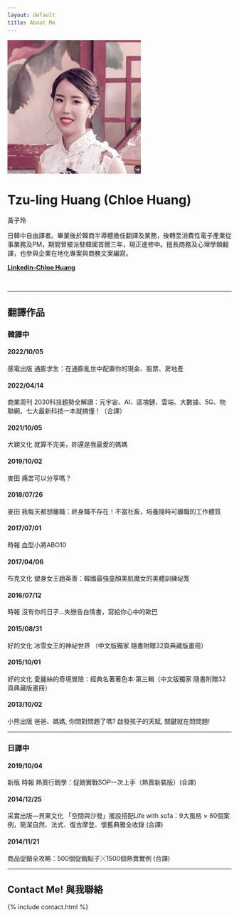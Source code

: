 ```yaml
---
layout: default
title: About Me
---
```


<img class="about" src="/assets/img/photo.png" />

# Tzu-ling Huang (Chloe Huang) 

黃子玲

日韓中自由譯者。畢業後於韓商半導體擔任翻譯及業務，後轉至消費性電子產業從事業務及PM，期間曾被派駐韓國首爾三年，現正進修中。擅長商務及心理學類翻譯，也參與企業在地化專案與商務文案編寫。

**[Linkedin-Chloe Huang](https://www.linkedin.com/in/chloe-huang900/)**

<br/>

---

## 翻譯作品

### 韓譯中

#### 2022/10/05
感電出版 通膨求生：在通膨亂世中配置你的現金、股票、房地產

#### 2022/04/14
商業周刊 2030科技趨勢全解讀：元宇宙、AI、區塊鏈、雲端、大數據、5G、物聯網，七大最新科技一本就搞懂！（合譯）

#### 2021/10/05
大穎文化 就算不完美，妳還是我最愛的媽媽

#### 2019/10/02 
麥田 痛苦可以分享嗎？

#### 2018/07/26 
麥田 我每天都想離職：終身職不存在！不當社畜，培養隨時可離職的工作體質

#### 2017/07/01 
時報 血型小將ABO10

#### 2017/04/06 
布克文化 塑身女王趙英善：韓國最強童顏美肌魔女的美體訓練祕笈

#### 2016/07/12 
時報 沒有你的日子…失戀告白情書，寫給你心中的歐巴

#### 2015/08/31 
好的文化 冰雪女王的神祕世界 （中文版獨家 隨書附贈32頁典藏版畫冊）

#### 2015/10/01 
好的文化 愛麗絲的奇境冒險：經典名著著色本‧第三輯（中文版獨家 隨書附贈32頁典藏版畫冊）

#### 2013/10/02 
小熊出版 爸爸、媽媽, 你問對問題了嗎? 啟發孩子的天賦, 關鍵就在問問題!


---

### 日譯中

#### 2019/10/04 
新版 時報 熱賣行銷學：促銷實戰SOP一次上手（熱賣新裝版）(合譯)

#### 2014/12/25 
采實出版—貝果文化 「空間與沙發」擺設搭配Life with sofa：9大風格 × 60個案例，簡潔自然、法式、復古摩登、懷舊典雅全收錄 (合譯)

#### 2014/11/21 
商品促銷全攻略：500個促銷點子╳1500個熱賣實例 (合譯)

---

## Contact Me! 與我聯絡

{% include contact.html %}
